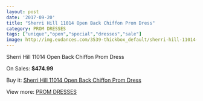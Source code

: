 ```yaml
---
layout: post
date: '2017-09-20'
title: "Sherri Hill 11014 Open Back Chiffon Prom Dress"
category: PROM DRESSES
tags: ["unique","open","special","dresses","sale"]
image: http://img.eudances.com/3539-thickbox_default/sherri-hill-11014-open-back-chiffon-prom-dress.jpg
---
```

Sherri Hill 11014 Open Back Chiffon Prom Dress

On Sales: **$474.99**
<a href="https://www.eudances.com/en/prom-dresses/1186-sherri-hill-11014-open-back-chiffon-prom-dress.html"><amp-img layout="responsive" width="600" height="600" src="//img.eudances.com/3539-thickbox_default/sherri-hill-11014-open-back-chiffon-prom-dress.jpg" alt="Sherri Hill 11014 Open Back Chiffon Prom Dress 0" /></a>
<a href="https://www.eudances.com/en/prom-dresses/1186-sherri-hill-11014-open-back-chiffon-prom-dress.html"><amp-img layout="responsive" width="600" height="600" src="//img.eudances.com/3543-thickbox_default/sherri-hill-11014-open-back-chiffon-prom-dress.jpg" alt="Sherri Hill 11014 Open Back Chiffon Prom Dress 1" /></a>
<a href="https://www.eudances.com/en/prom-dresses/1186-sherri-hill-11014-open-back-chiffon-prom-dress.html"><amp-img layout="responsive" width="600" height="600" src="//img.eudances.com/3542-thickbox_default/sherri-hill-11014-open-back-chiffon-prom-dress.jpg" alt="Sherri Hill 11014 Open Back Chiffon Prom Dress 2" /></a>
<a href="https://www.eudances.com/en/prom-dresses/1186-sherri-hill-11014-open-back-chiffon-prom-dress.html"><amp-img layout="responsive" width="600" height="600" src="//img.eudances.com/3541-thickbox_default/sherri-hill-11014-open-back-chiffon-prom-dress.jpg" alt="Sherri Hill 11014 Open Back Chiffon Prom Dress 3" /></a>
<a href="https://www.eudances.com/en/prom-dresses/1186-sherri-hill-11014-open-back-chiffon-prom-dress.html"><amp-img layout="responsive" width="600" height="600" src="//img.eudances.com/3540-thickbox_default/sherri-hill-11014-open-back-chiffon-prom-dress.jpg" alt="Sherri Hill 11014 Open Back Chiffon Prom Dress 4" /></a>

Buy it: [Sherri Hill 11014 Open Back Chiffon Prom Dress](https://www.eudances.com/en/prom-dresses/1186-sherri-hill-11014-open-back-chiffon-prom-dress.html "Sherri Hill 11014 Open Back Chiffon Prom Dress")

View more: [PROM DRESSES](https://www.eudances.com/en/13-prom-dresses "PROM DRESSES")